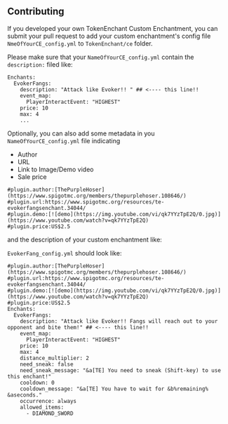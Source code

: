 ## Contributing
If you developed your own TokenEnchant Custom Enchantment, you can submit your pull request to add your custom enchantment's config file ```NmeOfYourCE_config.yml``` to ```TokenEnchant/ce``` folder.

Please make sure that your ```NameOfYourCE_config.yml``` contain the ```description:``` filed like:
```
Enchants:
  EvokerFangs:
    description: "Attack like Evoker!! " ## <---- this line!!
    event_map:
      PlayerInteractEvent: "HIGHEST"
    price: 10
    max: 4
    ...
```

Optionally, you can also add some metadata in you ```NameOfYourCE_config.yml``` file indicating
* Author
* URL
* Link to Image/Demo video
* Sale price

```
#plugin.author:[ThePurpleHoser](https://www.spigotmc.org/members/thepurplehoser.108646/)
#plugin.url:https://www.spigotmc.org/resources/te-evokerfangsenchant.34044/
#plugin.demo:[![demo](https://img.youtube.com/vi/qk7YYzTpE2Q/0.jpg)](https://www.youtube.com/watch?v=qk7YYzTpE2Q)
#plugin.price:US$2.5
```
and the description of your custom enchantment like:


```EvokerFang_config.yml``` should look like:
```
#plugin.author:[ThePurpleHoser](https://www.spigotmc.org/members/thepurplehoser.108646/)
#plugin.url:https://www.spigotmc.org/resources/te-evokerfangsenchant.34044/
#plugin.demo:[![demo](https://img.youtube.com/vi/qk7YYzTpE2Q/0.jpg)](https://www.youtube.com/watch?v=qk7YYzTpE2Q)
#plugin.price:US$2.5
Enchants:
  EvokerFangs:
    description: "Attack like Evoker!! Fangs will reach out to your opponent and bite them!" ## <---- this line!!
    event_map:
      PlayerInteractEvent: "HIGHEST"
    price: 10
    max: 4
    distance_multiplier: 2
    need_sneak: false
    need_sneak_message: "&a[TE] You need to sneak (Shift-key) to use this enchant!"
    cooldown: 0
    cooldown_message: "&a[TE] You have to wait for &b%remaining% &aseconds."
    occurrence: always
    allowed_items:
      - DIAMOND_SWORD
```

